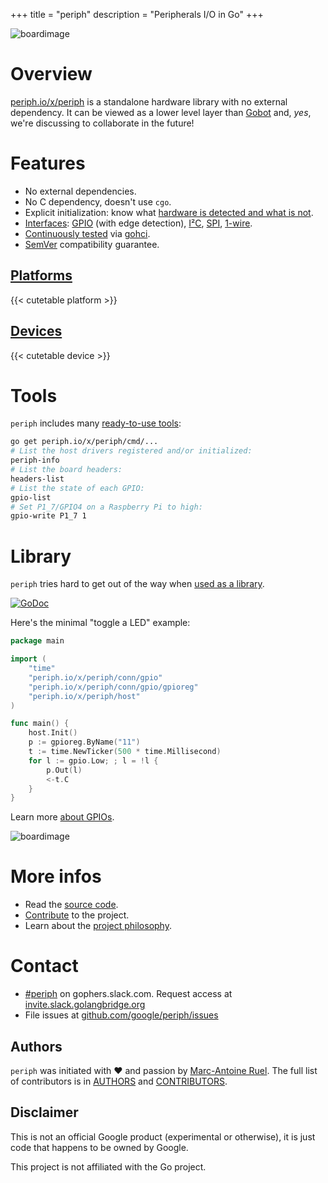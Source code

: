 +++
title = "periph"
description = "Peripherals I/O in Go"
+++

![boardimage](/img/periph-mascot-280.png)

# Overview

[periph.io/x/periph](https://periph.io/x/periph) is a standalone hardware
library with no external dependency. It can be viewed as a lower level layer
than [Gobot](https://gobot.io) and, *yes*, we're discussing to collaborate in the
future!


# Features

- No external dependencies.
- No C dependency, doesn't use `cgo`.
- Explicit initialization: know what [hardware is detected and what is
  not](https://github.com/google/periph/tree/master/cmd/periph-info).
- [Interfaces](https://periph.io/x/periph/conn):
  [GPIO](https://periph.io/x/periph/conn/gpio) (with edge detection),
  [I²C](https://periph.io/x/periph/conn/i2c),
  [SPI](https://periph.io/x/periph/conn/spi),
  [1-wire](https://periph.io/x/periph/conn/onewire).
- [Continuously tested](/project/contributing/#testing) via
  [gohci](https://github.com/periph/gohci).
- [SemVer](http://semver.org) compatibility guarantee.


## [Platforms](/platform/)

{{< cutetable platform >}}


## [Devices](/device/)

{{< cutetable device >}}


# Tools

`periph` includes many [ready-to-use tools](/project/tools/):

```bash
go get periph.io/x/periph/cmd/...
# List the host drivers registered and/or initialized:
periph-info
# List the board headers:
headers-list
# List the state of each GPIO:
gpio-list
# Set P1_7/GPIO4 on a Raspberry Pi to high:
gpio-write P1_7 1
```


# Library

`periph` tries hard to get out of the way when [used as a
library](/project/library/).

[![GoDoc](/img/godoc.svg)](https://godoc.org/periph.io/x/periph)

Here's the minimal "toggle a LED" example:

~~~go
package main

import (
    "time"
    "periph.io/x/periph/conn/gpio"
    "periph.io/x/periph/conn/gpio/gpioreg"
    "periph.io/x/periph/host"
)

func main() {
    host.Init()
    p := gpioreg.ByName("11")
    t := time.NewTicker(500 * time.Millisecond)
    for l := gpio.Low; ; l = !l {
        p.Out(l)
        <-t.C
    }
}
~~~

Learn more [about GPIOs](/device/gpio/).


![boardimage](/img/lab-280.jpg)


# More infos

- Read the [source code](/project/#source-code).
- [Contribute](/project/contributing/) to the project.
- Learn about the [project philosophy](/project/goals/#philosophy).


# Contact

- [#periph](https://gophers.slack.com/messages/periph/) on gophers.slack.com.
  Request access at
  [invite.slack.golangbridge.org](https://invite.slack.golangbridge.org/)
- File issues at
  [github.com/google/periph/issues](https://github.com/google/periph/issues)


## Authors

`periph` was initiated with ❤️️ and passion by [Marc-Antoine
Ruel](https://github.com/maruel).  The full list of contributors is in
[AUTHORS](https://github.com/google/periph/blob/master/AUTHORS) and
[CONTRIBUTORS](https://github.com/google/periph/blob/master/CONTRIBUTORS).


## Disclaimer

This is not an official Google product (experimental or otherwise), it
is just code that happens to be owned by Google.

This project is not affiliated with the Go project.


